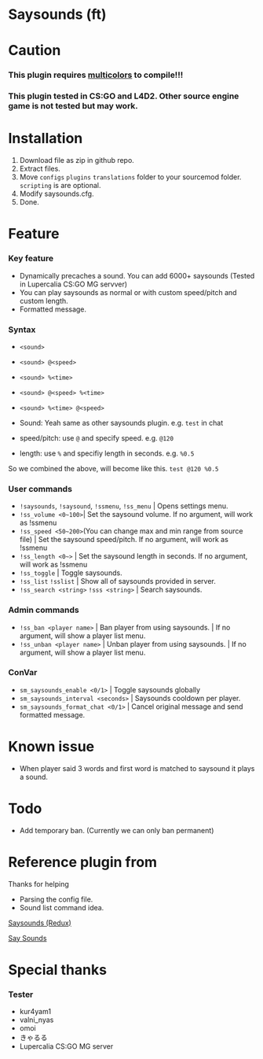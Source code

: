 # Saysounds (ft)

# Caution

### This plugin requires [multicolors](https://github.com/Bara/Multi-Colors) to compile!!!

### This plugin tested in CS:GO and L4D2. Other source engine game is not tested but may work.

# Installation

1. Download file as zip in github repo.
2. Extract files.
3. Move `configs` `plugins` `translations` folder to your sourcemod folder. `scripting` is are optional.
4. Modify saysounds.cfg.
5. Done.

# Feature

### Key feature

* Dynamically precaches a sound. You can add  6000+ saysounds (Tested in Lupercalia CS:GO MG servver)
* You can play saysounds as normal or with custom speed/pitch and custom length.
* Formatted message.

### Syntax

* `<sound>`
* `<sound> @<speed>`
* `<sound> %<time>`
* `<sound> @<speed> %<time>`
* `<sound> %<time> @<speed>`

* Sound: Yeah same as other saysounds plugin. e.g. `test` in chat
* speed/pitch: use `@` and specify speed. e.g. `@120`
* length: use `%` and specifiy length in seconds. e.g. `%0.5`

 So we combined the above, will become like this.
 `test @120 %0.5`


### User commands

* `!saysounds`, `!saysound`, `!ssmenu`, `!ss_menu` | Opens settings menu.
* `!ss_volume <0~100>`| Set the saysound volume. If no argument, will work as !ssmenu
* `!ss_speed <50~200>`(You can change max and min range from source file) | Set the saysound speed/pitch. If no argument, will work as !ssmenu
* `!ss_length <0~>` | Set the saysound length in seconds. If no argument, will work as !ssmenu
* `!ss_toggle` | Toggle saysounds.
* `!ss_list` `!sslist` | Show all of saysounds provided in server.
* `!ss_search <string>` `!sss <string>` | Search saysounds.

### Admin commands

* `!ss_ban <player name>` | Ban player from using saysounds. | If no argument, will show a player list menu.
* `!ss_unban <player name>` | Unban player from using saysounds. | If no argument, will show a player list menu.

### ConVar

* `sm_saysounds_enable <0/1>` | Toggle saysounds globally
* `sm_saysounds_interval <seconds>` | Saysounds cooldown per player.
* `sm_saysounds_format_chat <0/1>` | Cancel original message and send formatted message.

# Known issue

* When player said 3 words and first word is matched to saysound it plays a sound.

# Todo

* Add temporary ban. (Currently we can only ban permanent)

# Reference plugin from

Thanks for helping

* Parsing the config file.
* Sound list command idea.

[Saysounds (Redux)](https://forums.alliedmods.net/showthread.php?p=2240969)

[Say Sounds](https://forums.alliedmods.net/showthread.php?p=496226)

# Special thanks

### Tester 
* kur4yam1
* valni_nyas
* omoi
* きゃるる
* Lupercalia CS:GO MG server